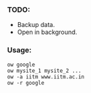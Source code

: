 
### TODO:
* Backup data.
* Open in background.

### Usage:
    ow google
    ow mysite_1 mysite_2 ...
    ow -a iitm www.iitm.ac.in
    ow -r google